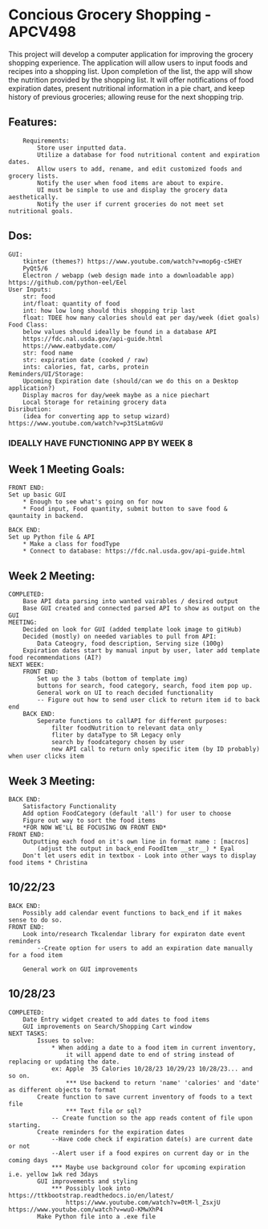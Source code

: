 # Concious Grocery Shopping - APCV498
This project will develop a computer application for improving the grocery shopping experience. 
The application will allow users to input foods and recipes into a shopping list. 
Upon completion of the list, the app will show the nutrition provided by the shopping list.
It will offer notifications of food expiration dates, present nutritional information in a pie chart,
and keep history of previous groceries; allowing reuse for the next shopping trip.

## Features:
        Requirements:
            Store user inputted data.
            Utilize a database for food nutritional content and expiration dates.
            Allow users to add, rename, and edit customized foods and grocery lists.
            Notify the user when food items are about to expire.
            UI must be simple to use and display the grocery data aesthetically.
            Notify the user if current groceries do not meet set nutritional goals.
##  Dos:
    GUI:
        tkinter (themes?) https://www.youtube.com/watch?v=mop6g-c5HEY
        PyQt5/6 
        Electron / webapp (web design made into a downloadable app) https://github.com/python-eel/Eel
    User Inputs:
        str: food
        int/float: quantity of food
        int: how low long should this shopping trip last
        float: TDEE how many calories should eat per day/week (diet goals)
    Food Class: 
        below values should ideally be found in a database API 
        https://fdc.nal.usda.gov/api-guide.html
        https://www.eatbydate.com/
        str: food name 
        str: expiration date (cooked / raw) 
        ints: calories, fat, carbs, protein
    Reminders/UI/Storage:
        Upcoming Expiration date (should/can we do this on a Desktop application?)
        Display macros for day/week maybe as a nice piechart
        Local Storage for retaining grocery data
    Disribution:
        (idea for converting app to setup wizard) https://www.youtube.com/watch?v=p3tSLatmGvU


### IDEALLY HAVE FUNCTIONING APP BY WEEK 8

## Week 1 Meeting Goals:
    FRONT END:
    Set up basic GUI
        * Enough to see what's going on for now
        * Food input, Food quantity, submit button to save food & qauntaity in backend.

    BACK END:
    Set up Python file & API
        * Make a class for foodType 
        * Connect to database: https://fdc.nal.usda.gov/api-guide.html

## Week 2 Meeting:
    COMPLETED:
        Base API data parsing into wanted vairables / desired output
        Base GUI created and connected parsed API to show as output on the GUI
    MEETING:
        Decided on look for GUI (added template look image to gitHub)
        Decided (mostly) on needed variables to pull from API:
            Data Cateogry, food description, Serving size (100g)
        Expiration dates start by manual input by user, later add template food recommendations (AI?)
    NEXT WEEK:
        FRONT END:
            Set up the 3 tabs (bottom of template img)
            buttons for search, food category, search, food item pop up.
            General work on UI to reach decided functionality
            -- Figure out how to send user click to return item id to back end
        BACK END:
            Seperate functions to callAPI for different purposes: 
                filter foodNutrition to relevant data only
                fliter by dataType to SR Legacy only
                search by foodcategory chosen by user
                new API call to return only specific item (by ID probably) when user clicks item

## Week 3 Meeting:
    BACK END:
        Satisfactory Functionality
        Add option FoodCategory (default 'all') for user to choose
        Figure out way to sort the food items
        *FOR NOW WE'LL BE FOCUSING ON FRONT END*
    FRONT END:
        Outputting each food on it's own line in format name : [macros]
            (adjust the output in back_end FoodItem __str__) * Eyal
        Don't let users edit in textbox - Look into other ways to display food items * Christina
## 10/22/23
    BACK END:
        Possibly add calendar event functions to back_end if it makes sense to do so. 
    FRONT END:
        Look into/research Tkcalendar library for expiraton date event reminders
            --Create option for users to add an expiration date manually for a food item

        General work on GUI improvements
## 10/28/23
    COMPLETED:
        Date Entry widget created to add dates to food items
        GUI improvements on Search/Shopping Cart window
    NEXT TASKS: 
            Issues to solve: 
                * When adding a date to a food item in current inventory,
                    it will append date to end of string instead of replacing or updating the date.
                ex: Apple  35 Calories 10/28/23 10/29/23 10/28/23... and so on.
                    *** Use backend to return 'name' 'calories' and 'date' as different objects to format
            Create function to save current inventory of foods to a text file
                    *** Text file or sql? 
                -- Create function so the app reads content of file upon starting.
            Create reminders for the expiration dates
                --Have code check if expiration date(s) are current date or not
                --Alert user if a food expires on current day or in the coming days
                *** Maybe use background color for upcoming expiration i.e. yellow 1wk red 3days
            GUI improvements and styling
                *** Possibly look into https://ttkbootstrap.readthedocs.io/en/latest/ 
                    https://www.youtube.com/watch?v=0tM-l_ZsxjU https://www.youtube.com/watch?v=wuO-KMwXhP4
            Make Python file into a .exe file